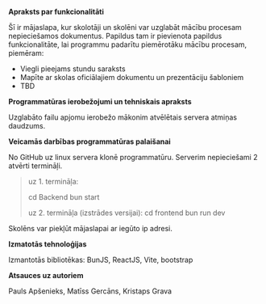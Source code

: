 **Apraksts par funkcionalitāti**

Šī ir mājaslapa, kur skolotāji un skolēni var uzglabāt mācību procesam nepieciešamos dokumentus. Papildus tam ir pievienota papildus funkcionalitāte, lai programmu padarītu piemērotāku mācību procesam, piemēram:
* Viegli pieejams stundu saraksts
* Mapīte ar skolas oficiālajiem dokumentu un prezentāciju šabloniem
* TBD

**Programmatūras ierobežojumi un tehniskais apraksts**

Uzglabāto failu apjomu ierobežo mākonim atvēlētais servera atmiņas daudzums.

**Veicamās darbības programmatūras palaišanai**

No GitHub uz linux servera klonē programmatūru. Serverim nepieciešami 2 atvērti termināļi.

>uz 1. termināļa:
>
>cd Backend
>bun start
>
>
>uz 2. termināļa (izstrādes versijai):
>cd frontend
>bun run dev

Skolēns var piekļūt mājaslapai ar iegūto ip adresi.

**Izmatotās tehnoloģijas**

Izmantotās bibliotēkas: BunJS, ReactJS, Vite, bootstrap

**Atsauces uz autoriem**

Pauls Apšenieks, Matīss Gercāns, Kristaps Grava
